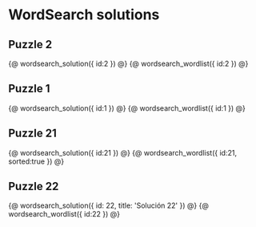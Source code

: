# WordSearch solutions

## Puzzle 2

{@ wordsearch_solution({ id:2 }) @}
{@ wordsearch_wordlist({ id:2 }) @}

## Puzzle 1 

{@ wordsearch_solution({ id:1 }) @}
{@ wordsearch_wordlist({ id:1 }) @}

## Puzzle 21

{@ wordsearch_solution({ id:21 }) @}
{@ wordsearch_wordlist({ id:21, sorted:true }) @}

## Puzzle 22

{@ wordsearch_solution({ 
        id: 22,
        title: 'Solución 22'
}) @}
{@ wordsearch_wordlist({ id:22 }) @}